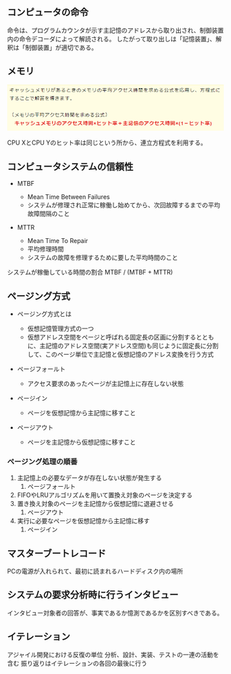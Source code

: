 ## コンピュータの命令
命令は、プログラムカウンタが示す主記憶のアドレスから取り出され、制御装置内の命令デコーダによって解読される。
したがって取り出しは「記憶装置」、解釈は「制御装置」が適切である。


## メモリ
![picture 1](../../images/1008e0dbee5aa4ab1c78d67017d7b441e3771eeac133bd60b6a1adf8b14f4399.png)

CPU XとCPU Yのヒット率は同じという所から、連立方程式を利用する。


## コンピュータシステムの信頼性
- MTBF
  - Mean Time Between Failures
  - システムが修理され正常に稼働し始めてから、次回故障するまでの平均故障間隔のこと

- MTTR
  - Mean Time To Repair
  - 平均修理時間
  - システムの故障を修理するために要した平均時間のこと

システムが稼働している時間の割合
MTBF / (MTBF + MTTR)


## ページング方式
- ページング方式とは
  - 仮想記憶管理方式の一つ
  - 仮想アドレス空間をページと呼ばれる固定長の区画に分割するとともに、主記憶のアドレス空間(実アドレス空間)も同じように固定長に分割して、このページ単位で主記憶と仮想記憶のアドレス変換を行う方式

- ページフォールト
  - アクセス要求のあったページが主記憶上に存在しない状態
- ページイン
  - ページを仮想記憶から主記憶に移すこと
- ページアウト
  - ページを主記憶から仮想記憶に移すこと

### ページング処理の順番
1. 主記憶上の必要なデータが存在しない状態が発生する
   1. ページフォールト
2. FIFOやLRUアルゴリズムを用いて置換え対象のページを決定する
3. 置き換え対象のページを主記憶から仮想記憶に退避させる
   1. ページアウト
4. 実行に必要なページを仮想記憶から主記憶に移す
   1. ページイン


## マスターブートレコード
PCの電源が入れられて、最初に読まれるハードディスク内の場所


## システムの要求分析時に行うインタビュー
インタビュー対象者の回答が、事実であるか憶測であるかを区別すべきである。


## イテレーション
アジャイル開発における反復の単位
分析、設計、実装、テストの一連の活動を含む
振り返りはイテレーションの各回の最後に行う
